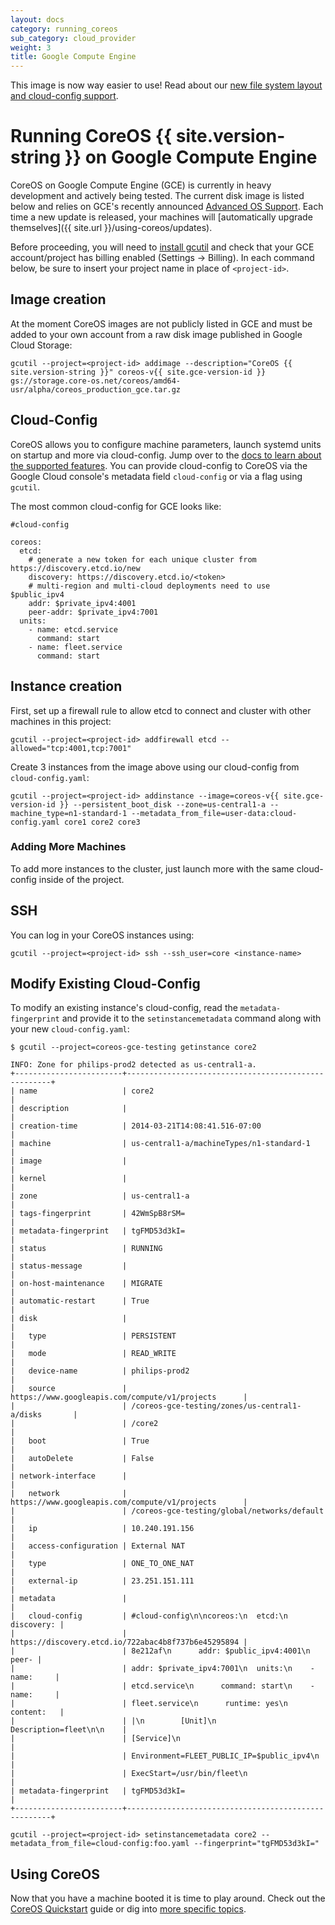 ```yaml
---
layout: docs
category: running_coreos
sub_category: cloud_provider
weight: 3
title: Google Compute Engine
---
```


<div class="coreos-docs-banner">
<span class="glyphicon glyphicon-info-sign"></span>This image is now way easier to use! Read about our <a href="{{site.url}}/blog/new-filesystem-btrfs-cloud-config/">new file system layout and cloud-config support</a>.
</div>

# Running CoreOS {{ site.version-string }} on Google Compute Engine

CoreOS on Google Compute Engine (GCE) is currently in heavy development and actively being tested. The current disk image is listed below and relies on GCE's recently announced [Advanced OS Support][gce-advanced-os]. Each time a new update is released, your machines will [automatically upgrade themselves]({{ site.url }}/using-coreos/updates).

Before proceeding, you will need to [install gcutil][gcutil-documentation] and check that your GCE account/project has billing enabled (Settings &rarr; Billing). In each command below, be sure to insert your project name in place of `<project-id>`.

[gce-advanced-os]: http://developers.google.com/compute/docs/transition-v1#customkernelbinaries
[gcutil-documentation]: https://developers.google.com/compute/docs/gcutil/

## Image creation

At the moment CoreOS images are not publicly listed in GCE and must be added to your own account from a raw disk image published in Google Cloud Storage:

```
gcutil --project=<project-id> addimage --description="CoreOS {{ site.version-string }}" coreos-v{{ site.gce-version-id }} gs://storage.core-os.net/coreos/amd64-usr/alpha/coreos_production_gce.tar.gz
```

## Cloud-Config

CoreOS allows you to configure machine parameters, launch systemd units on startup and more via cloud-config. Jump over to the [docs to learn about the supported features]({{site.url}}/docs/cluster-management/setup/cloudinit-cloud-config). You can provide cloud-config to CoreOS via the Google Cloud console's metadata field `cloud-config` or via a flag using `gcutil`.

The most common cloud-config for GCE looks like:

```
#cloud-config

coreos:
  etcd:
    # generate a new token for each unique cluster from https://discovery.etcd.io/new
    discovery: https://discovery.etcd.io/<token>
    # multi-region and multi-cloud deployments need to use $public_ipv4
    addr: $private_ipv4:4001
    peer-addr: $private_ipv4:7001
  units:
    - name: etcd.service
      command: start
    - name: fleet.service
      command: start
```

## Instance creation

First, set up a firewall rule to allow etcd to connect and cluster with other machines in this project:

```
gcutil --project=<project-id> addfirewall etcd --allowed="tcp:4001,tcp:7001"
```

Create 3 instances from the image above using our cloud-config from `cloud-config.yaml`:

```
gcutil --project=<project-id> addinstance --image=coreos-v{{ site.gce-version-id }} --persistent_boot_disk --zone=us-central1-a --machine_type=n1-standard-1 --metadata_from_file=user-data:cloud-config.yaml core1 core2 core3
```

### Adding More Machines
To add more instances to the cluster, just launch more with the same cloud-config inside of the project.

## SSH

You can log in your CoreOS instances using:

    gcutil --project=<project-id> ssh --ssh_user=core <instance-name>

## Modify Existing Cloud-Config

To modify an existing instance's cloud-config, read the `metadata-fingerprint` and provide it to the `setinstancemetadata` command along with your new `cloud-config.yaml`:

```
$ gcutil --project=coreos-gce-testing getinstance core2

INFO: Zone for philips-prod2 detected as us-central1-a.
+------------------------+-----------------------------------------------------+
| name                   | core2                                               |
| description            |                                                     |
| creation-time          | 2014-03-21T14:08:41.516-07:00                       |
| machine                | us-central1-a/machineTypes/n1-standard-1            |
| image                  |                                                     |
| kernel                 |                                                     |
| zone                   | us-central1-a                                       |
| tags-fingerprint       | 42WmSpB8rSM=                                        |
| metadata-fingerprint   | tgFMD53d3kI=                                        |
| status                 | RUNNING                                             |
| status-message         |                                                     |
| on-host-maintenance    | MIGRATE                                             |
| automatic-restart      | True                                                |
| disk                   |                                                     |
|   type                 | PERSISTENT                                          |
|   mode                 | READ_WRITE                                          |
|   device-name          | philips-prod2                                       |
|   source               | https://www.googleapis.com/compute/v1/projects      |
|                        | /coreos-gce-testing/zones/us-central1-a/disks       |
|                        | /core2                                              |
|   boot                 | True                                                |
|   autoDelete           | False                                               |
| network-interface      |                                                     |
|   network              | https://www.googleapis.com/compute/v1/projects      |
|                        | /coreos-gce-testing/global/networks/default         |
|   ip                   | 10.240.191.156                                      |
|   access-configuration | External NAT                                        |
|   type                 | ONE_TO_ONE_NAT                                      |
|   external-ip          | 23.251.151.111                                      |
| metadata               |                                                     |
|   cloud-config         | #cloud-config\n\ncoreos:\n  etcd:\n      discovery: |
|                        | https://discovery.etcd.io/722abac4b8f737b6e45295894 |
|                        | 8e212af\n      addr: $public_ipv4:4001\n      peer- |
|                        | addr: $private_ipv4:7001\n  units:\n    - name:     |
|                        | etcd.service\n      command: start\n    - name:     |
|                        | fleet.service\n      runtime: yes\n      content:   |
|                        | |\n        [Unit]\n        Description=fleet\n\n    |
|                        | [Service]\n                                         |
|                        | Environment=FLEET_PUBLIC_IP=$public_ipv4\n          |
|                        | ExecStart=/usr/bin/fleet\n                          |
| metadata-fingerprint   | tgFMD53d3kI=                                        |
+------------------------+-----------------------------------------------------+
```

```
gcutil --project=<project-id> setinstancemetadata core2 --metadata_from_file=cloud-config:foo.yaml --fingerprint="tgFMD53d3kI="
```

## Using CoreOS

Now that you have a machine booted it is time to play around.
Check out the [CoreOS Quickstart]({{site.url}}/docs/quickstart) guide or dig into [more specific topics]({{site.url}}/docs).
